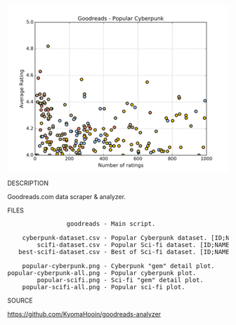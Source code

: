 ![CYBER](https://github.com/kyomahooin/goodreads-analyzer/raw/master/popular-cyberpunk.png "cyber")

DESCRIPTION

Goodreads.com data scraper & analyzer.

FILES
<pre>
                goodreads - Main script.

    cyberpunk-dataset.csv - Popular Cyberpunk dataset. [ID;NAME;AUTHOR;URL;AVG RATING;RATING COUNT;YEAR]
        scifi-dataset.csv - Popular Sci-fi dataset. [ID;NAME;AUTHOR;URL;AVG RATING;RATING COUNT;YEAR]
   best-scifi-dataset.csv - Best of Sci-fi dataset. [ID;NAME;AUTHOR;URL;AVG RATING;RATING COUNT]

    popular-cyberpunk.png - Cyberpunk "gem" detail plot.
popular-cyberpunk-all.png - Popular cyberpunk plot.
        popular-scifi.png - Sci-fi "gem" detail plot.
    popular-scifi-all.png - Popular sci-fi plot.
</pre>
SOURCE

https://github.com/KyomaHooin/goodreads-analyzer
